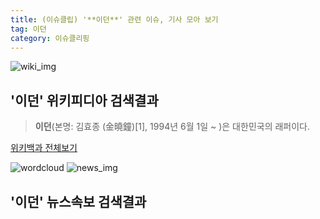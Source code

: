 ```yaml
---
title: (이슈클립) '**이던**' 관련 이슈, 기사 모아 보기
tag: 이던
category: 이슈클리핑
---
```

![wiki_img](https://user-images.githubusercontent.com/42597476/44503234-41136a80-a6d0-11e8-9071-6fc6418eafe4.png)
## **'**이던**'** 위키피디아 검색결과
>**이던**(본명: 김효종 (金曉鐘)[1], 1994년 6월 1일 ~ )은 대한민국의 래퍼이다.

<a href="https://ko.wikipedia.org/wiki/이던" target="_blank">위키백과 전체보기</a>

![wordcloud](https://s3.ap-northeast-2.amazonaws.com/lyrics101-wordcloud/2018-09-13-1536832682.png)
![news_img](https://user-images.githubusercontent.com/42597476/44507050-1206f400-a6e4-11e8-8d98-7ffbfebb353f.png)
## **'**이던**'** 뉴스속보 검색결과

